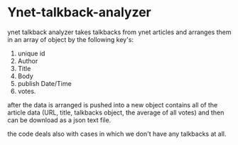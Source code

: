 # Ynet-talkback-analyzer
ynet talkback analyzer takes talkbacks from ynet articles and arranges them in an array of object by the following key's:
1. unique id
2. Author
3. Title
4. Body
5. publish Date/Time
6. votes.

after the data is arranged is pushed into a new object contains all of the article data (URL, title, talkbacks object, the average of all votes) and then can be download as a json text file.

the code deals also with cases in which we don't have any talkbacks at all.
